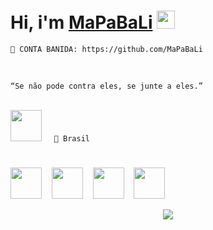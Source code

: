 # Hi, i'm <a href="https://t.me/MaPaBaLi" rel="noopener noreferrer">MaPaBaLi</a> <img src="https://github.com/TheDudeThatCode/TheDudeThatCode/blob/master/Assets/gandalf_parrot.gif" width="29px">

```
🚫 CONTA BANIDA: https://github.com/MaPaBaLi
```

<br>

```“Se não pode contra eles, se junte a eles.”```<br><br>

<img src="https://cdn-icons-png.flaticon.com/512/2917/2917073.png" width="50" height="50">&nbsp;&nbsp;&nbsp;&nbsp; ```📍 Brasil```<br>

#


<img src="https://cdn-icons-png.flaticon.com/512/5816/5816015.png" width="50" height="50">&nbsp;&nbsp;&nbsp;&nbsp;<img src="https://cdn-icons-png.flaticon.com/512/8099/8099613.png" width="50" height="50">&nbsp;&nbsp;&nbsp;&nbsp;<img src="https://cdn-icons-png.flaticon.com/512/1998/1998642.png" width="50" height="50">&nbsp;&nbsp;&nbsp;&nbsp;<img src="https://cdn-icons-png.flaticon.com/512/4413/4413242.png" width="50" height="50">


<p align="center">
  <img align="center" src="https://github-readme-stats.vercel.app/api/?username=klzin&show_icons=true&title_color=94fcff&icon_color=79ff97&text_color=fe9fe6&bg_color=151515" />
</p>
